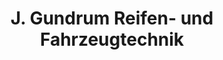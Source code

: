 ---
title: "J. Gundrum Reifen- und Fahrzeugtechnik"
url: /schwalmtal/j-gundrum-reifen-und-fahrzeugtechnik/
shop: Autowerkstatt
---
